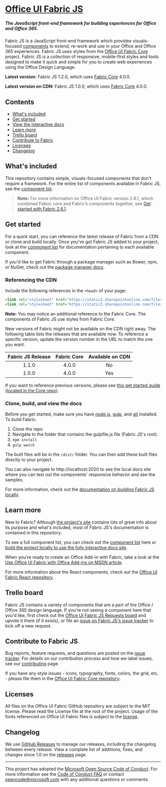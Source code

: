 # [Office UI Fabric JS](http://dev.office.com/fabric)

##### The JavaScript front-end framework for building experiences for Office and Office 365.

Fabric JS is a JavaScript front-end framework which provides visuals-focused [components](https://github.com/OfficeDev/office-ui-fabric-js/blob/master/ghdocs/COMPONENTSLIST.md) to extend, re-work and use in your Office and Office 365 experiences. Fabric JS uses styles from the [Office UI Fabric Core](https://github.com/OfficeDev/office-ui-fabric-core/) project. Fabric JS is a collection of responsive, mobile-first styles and tools designed to make it quick and simple for you to create web experiences using the Office Design Language. 

**Latest version:** Fabric JS 1.2.0, which uses [Fabric Core](https://github.com/OfficeDev/office-ui-fabric-core) 4.0.0.

**Latest version on CDN:** Fabric JS 1.0.0, which uses [Fabric Core](https://github.com/OfficeDev/office-ui-fabric-core) 4.0.0.

## Contents
- [What's included](#whats-included)
- [Get started](#get-started)
- [View the interactive docs](#clone-build-and-view-the-docs)
- [Learn more](#learn-more)
- [Trello board](#trello-board)
- [Contribute to Fabric](#contribute-to-fabric-js)
- [Licenses](#licenses)
- [Changelog](#changelog)

## What's included
This repository contains simple, visuals-focused components that don't require a framework. For the entire list of components available in Fabric JS, see the [component list](https://github.com/OfficeDev/office-ui-fabric-js/blob/master/ghdocs/COMPONENTSLIST.md).

> **Note:** For more information on Office UI Fabric version 2.6.1, which combined Fabric core and Fabric’s components together, see [Get started with Fabric 2.6.1](https://github.com/OfficeDev/office-ui-fabric-core/blob/master/ghdocs/V2GETSTARTED.md).

## Get started
For a quick start, you can reference the latest release of Fabric from a CDN or clone and build locally. Once you've got Fabric JS added to your project, look at the [component list](https://github.com/OfficeDev/office-ui-fabric-js/blob/master/ghdocs/COMPONENTSLIST.md) for documentation pertaining to each available component.

If you'd like to get Fabric through a package manager such as Bower, npm, or NuGet, check out the [package manager docs](https://github.com/OfficeDev/office-ui-fabric-js/blob/master/ghdocs/PACKAGES.md).

### Referencing the CDN
Include the following references in the `<head>` of your page:

```html
<link rel="stylesheet" href="https://static2.sharepointonline.com/files/fabric/office-ui-fabric-core/5.0.1/css/fabric.min.css">
<link rel="stylesheet" href="https://static2.sharepointonline.com/files/fabric/office-ui-fabric-js/1.2.0/css/fabric.components.min.css">
```

**Note:** You may notice an additional reference to the Fabric Core. The components of Fabric JS use styles from Fabric Core.

New versions of Fabric might not be available on the CDN right away. The following table lists the releases that are available now. To reference a specific version, update the version number in the URL to match the one you want.

| Fabric JS Release | Fabric Core      | Available on CDN |
|:-----------------:|:----------------:|:----------------:|
|       1.1.0       |        4.0.0     |      No          |
|       1.0.0       |        4.0.0     |      Yes         |

If you want to reference previous versions, please see [this get started guide (located in the Core repo)](https://github.com/OfficeDev/office-ui-fabric-core/blob/master/ghdocs/V2GETSTARTED.md).

### Clone, build, and view the docs

Before you get started, make sure you have [node.js](https://nodejs.org/), [gulp](http://gulpjs.com/), and [git](https://git-scm.com/) installed. To build Fabric:

1. Clone the repo
2. Navigate to the folder that contains the gulpfile.js file (Fabric JS's root).
3. `npm install`
4. `gulp watch`

The built files will be in the `/dist/` folder. You can then add these built files directly to your project.

You can also navigate to http://localhost:2020 to see the local docs site where you can test out the components' responsive behavior and see the samples.

For more information, check out the [documentation on building Fabric JS locally](https://github.com/OfficeDev/office-ui-fabric-js/blob/master/ghdocs/BUILDING.md).

## Learn more

New to Fabric? Although [the project's site](http://dev.office.com/fabric) contains lots of great info about its purpose and what's included, most of Fabric JS's documentation is contained in this repository.

To see a full component list, you can check out the [component list](https://github.com/OfficeDev/office-ui-fabric-js/blob/master/ghdocs/COMPONENTSLIST.md) here or [build the project locally to use the fully interactive docs site](https://github.com/OfficeDev/office-ui-fabric-js/blob/master/ghdocs/BUILDING.md#gulp-watch-and-the-local-docs-site).

When you're ready to create an Office Add-in with Fabric, take a look at the [Use Office UI Fabric with Office Add-ins on MSDN article](https://msdn.microsoft.com/EN-US/library/office/mt450443.aspx).

For more information about the React components, check out the [Office UI Fabric React repository](https://github.com/OfficeDev/office-ui-fabric-react).

## Trello board

Fabric JS contains a variety of components that are a part of the Office / Office 365 design language. If you're not seeing a component here that you'd like, first check out the [Office UI Fabric JS Requests board](https://trello.com/b/wq7oIK87/office-ui-fabric-js-requests) and upvote it there (if it exists), or file an [issue on Fabric JS's issue tracker](https://github.com/OfficeDev/office-ui-fabric-js/issues) to kick off a new request.

## Contribute to Fabric JS

Bug reports, feature requests, and questions are posted on the [issue tracker](https://github.com/OfficeDev/Office-UI-Fabric-js/issues). For details on our contribution process and how we label issues, see our [contributing](https://github.com/OfficeDev/Office-UI-Fabric-js/blob/master/ghdocs/CONTRIBUTING.md) page.

If you have any style issues - icons, typography, fonts, colors, the grid, etc. - please file them in the [Office UI Fabric Core repository](https://github.com/OfficeDev/office-ui-fabric-core). 

## Licenses

All files on the Office UI Fabric GitHub repository are subject to the MIT license. Please read the License file at the root of the project. Usage of the fonts referenced on Office UI Fabric files is subject to the [license](http://aka.ms/fabric-font-license).


## Changelog
We use [GitHub Releases](https://github.com/blog/1547-release-your-software) to manage our releases, including the changelog between every release. View a complete list of additions, fixes, and changes since 1.0 on the [releases](https://github.com/OfficeDev/office-ui-fabric-js/releases) page.

- - - 

This project has adopted the [Microsoft Open Source Code of Conduct](https://opensource.microsoft.com/codeofconduct/). For more information see the [Code of Conduct FAQ](https://opensource.microsoft.com/codeofconduct/faq/) or contact [opencode@microsoft.com](mailto:opencode@microsoft.com) with any additional questions or comments.
